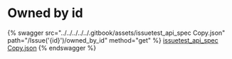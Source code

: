 # Owned by id

{% swagger src="../../../../../.gitbook/assets/issuetest_api_spec   Copy.json" path="/Issue('{id}')/owned_by_id" method="get" %}
[issuetest_api_spec   Copy.json](<../../../../../.gitbook/assets/issuetest_api_spec   Copy.json>)
{% endswagger %}
